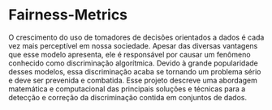 # Fairness-Metrics
O crescimento do uso de tomadores de decisões orientados a dados é cada vez mais perceptível em nossa sociedade. Apesar das diversas vantagens que esse modelo apresenta, ele é responsável por causar um fenômeno conhecido como discriminação algorítmica. Devido à grande popularidade desses modelos, essa discriminação acaba se tornando um problema sério e deve ser prevenida e combatida. Esse projeto descreve uma abordagem matemática e computacional das principais soluções e técnicas para a detecção e correção da discriminação contida em conjuntos de dados.
